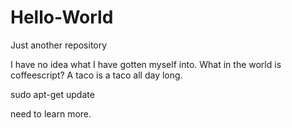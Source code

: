 # Hello-World
Just another repository

I have no idea what I have gotten myself into. What in the world is coffeescript? 
A taco is a taco all day long.

sudo apt-get update 

need to learn more. 
